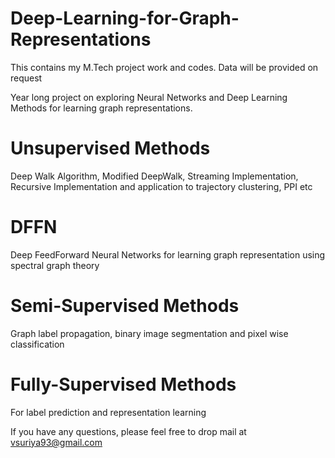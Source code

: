 # Deep-Learning-for-Graph-Representations
This contains my M.Tech project work and codes. Data will be provided on request

Year long project on exploring Neural Networks and Deep Learning Methods for learning graph representations.

# Unsupervised Methods
Deep Walk Algorithm, Modified DeepWalk, Streaming Implementation, Recursive Implementation and application to trajectory clustering, PPI etc
# DFFN
Deep FeedForward Neural Networks for learning graph representation using spectral graph theory
# Semi-Supervised Methods
Graph label propagation, binary image segmentation and pixel wise classification
# Fully-Supervised Methods
For label prediction and representation learning

If you have any questions, please feel free to drop mail at vsuriya93@gmail.com
